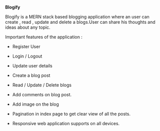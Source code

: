 
**Blogify**

Blogify is a MERN stack based blogging application where an user can create , read , update and delete a blogs.User can share his thoughts and ideas about any topic.

Important features of the application : 

- Register User
- Login / Logout
- Update user details

- Create a blog post
- Read / Update / Delete blogs
- Add comments on blog post.
- Add image on the blog 
- Pagination in index page to get clear view of all the posts.
- Responsive web application supports on all devices.
